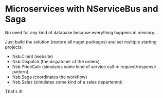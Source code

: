 # Microservices with NServiceBus and Saga

No need for any kind of database because everything happens in memory...

Just build the solution (restore all nuget packages) and set multiple starting projects:
- Nsb.Client (website)
- Nsb.Dispatch (the dispatcher of the orders)
- Nsb.PriceCalc (simulates some kind of service call => request/response pattern)
- Nsb.Saga (coordinates the workflow)
- Nsb.Sales (simulates some kind of a sales departemnt)

That's it!
